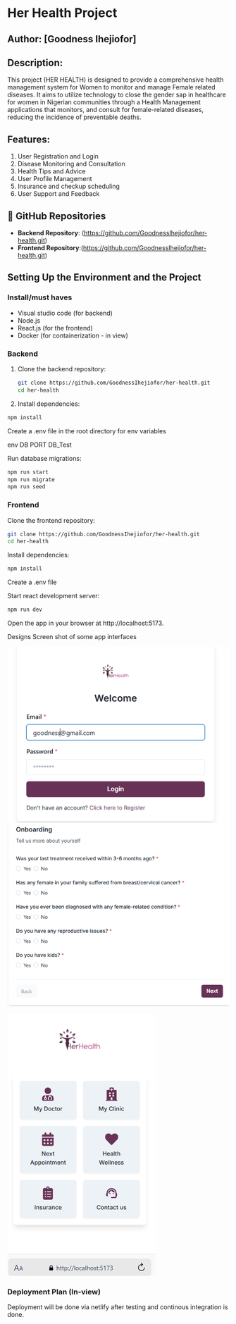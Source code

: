 # Her Health Project
## Author: [Goodness Ihejiofor]

## Description:
This project (HER HEALTH) is designed to provide a comprehensive health management system for Women to monitor and manage Female related diseases. It aims to utilize technology to close the gender sap in healthcare for women in Nigerian communities through a Health Management applications that monitors, and consult for female-related diseases, reducing the incidence of preventable deaths.

## Features:
1. User Registration and Login
2. Disease Monitoring and Consultation
3. Health Tips and Advice
4. User Profile Management
5. Insurance and checkup scheduling
6. User Support and Feedback 

## 🔗 GitHub Repositories
- **Backend Repository**: (https://github.com/GoodnessIhejiofor/her-health.git)
- **Frontend Repository**:(https://github.com/GoodnessIhejiofor/her-health.git)

## Setting Up the Environment and the Project

### Install/must haves
- Visual studio code (for backend)
- Node.js
- React.js (for the frontend)
- Docker (for containerization - in view)

### Backend 
1. Clone the backend repository:
   ```bash
   git clone https://github.com/GoodnessIhejiofor/her-health.git
   cd her-health
   ```

2. Install dependencies:

```bash
npm install
```

Create a .env file in the root directory for env variables

env
DB
PORT
DB_Test

Run database migrations:


```bash
npm run start
npm run migrate
npm run seed
```

### Frontend 
Clone the frontend repository:

```bash
git clone https://github.com/GoodnessIhejiofor/her-health.git
cd her-health
```

Install dependencies:


```bash
npm install
```
Create a .env file 

Start react development server:

```bash
npm run dev
```
Open the app in your browser at http://localhost:5173.

Designs
Screen shot of some app interfaces

![alt text](image-2.png)
![alt text](image-1.png)
<!-- ![alt text](image-3.png) -->
![alt text](image.png)

### Deployment Plan (In-view)

Deployment will be done via netlify after testing and continous integration is done.



<!-- # React + TypeScript + Vite

This template provides a minimal setup to get React working in Vite with HMR and some ESLint rules.

Currently, two official plugins are available:

- [@vitejs/plugin-react](https://github.com/vitejs/vite-plugin-react/blob/main/packages/plugin-react/README.md) uses [Babel](https://babeljs.io/) for Fast Refresh
- [@vitejs/plugin-react-swc](https://github.com/vitejs/vite-plugin-react-swc) uses [SWC](https://swc.rs/) for Fast Refresh

## Expanding the ESLint configuration

If you are developing a production application, we recommend updating the configuration to enable type aware lint rules:

- Configure the top-level `parserOptions` property like this:

```js
export default tseslint.config({
  languageOptions: {
    // other options...
    parserOptions: {
      project: ['./tsconfig.node.json', './tsconfig.app.json'],
      tsconfigRootDir: import.meta.dirname,
    },
  },
})
```

- Replace `tseslint.configs.recommended` to `tseslint.configs.recommendedTypeChecked` or `tseslint.configs.strictTypeChecked`
- Optionally add `...tseslint.configs.stylisticTypeChecked`
- Install [eslint-plugin-react](https://github.com/jsx-eslint/eslint-plugin-react) and update the config:

```js
// eslint.config.js
import react from 'eslint-plugin-react'

export default tseslint.config({
  // Set the react version
  settings: { react: { version: '18.3' } },
  plugins: {
    // Add the react plugin
    react,
  },
  rules: {
    // other rules...
    // Enable its recommended rules
    ...react.configs.recommended.rules,
    ...react.configs['jsx-runtime'].rules,
  },
})
``` -->
